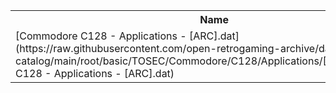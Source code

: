 <table>
<tr><th>Name</th><th>Size</th></tr>
<tr><td>[Commodore C128 - Applications - [ARC].dat](https://raw.githubusercontent.com/open-retrogaming-archive/dat-catalog/main/root/basic/TOSEC/Commodore/C128/Applications/[ARC]/Commodore C128 - Applications - [ARC].dat)</td><td>3648</td></tr>
</table>
